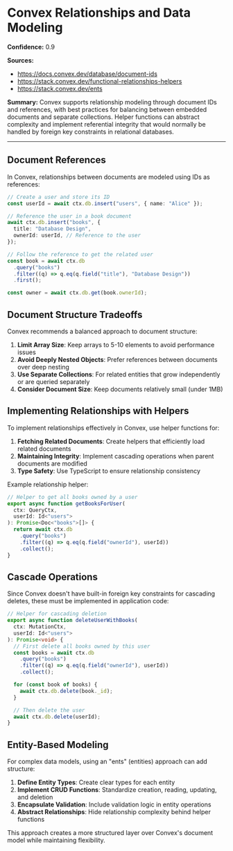 # Convex Relationships and Data Modeling

**Confidence:** 0.9

**Sources:**

- https://docs.convex.dev/database/document-ids
- https://stack.convex.dev/functional-relationships-helpers
- https://stack.convex.dev/ents

**Summary:**
Convex supports relationship modeling through document IDs and references, with best practices for balancing between embedded documents and separate collections. Helper functions can abstract complexity and implement referential integrity that would normally be handled by foreign key constraints in relational databases.

---

## Document References

In Convex, relationships between documents are modeled using IDs as references:

```typescript
// Create a user and store its ID
const userId = await ctx.db.insert("users", { name: "Alice" });

// Reference the user in a book document
await ctx.db.insert("books", {
  title: "Database Design",
  ownerId: userId, // Reference to the user
});

// Follow the reference to get the related user
const book = await ctx.db
  .query("books")
  .filter((q) => q.eq(q.field("title"), "Database Design"))
  .first();

const owner = await ctx.db.get(book.ownerId);
```

## Document Structure Tradeoffs

Convex recommends a balanced approach to document structure:

1. **Limit Array Size**: Keep arrays to 5-10 elements to avoid performance issues
2. **Avoid Deeply Nested Objects**: Prefer references between documents over deep nesting
3. **Use Separate Collections**: For related entities that grow independently or are queried separately
4. **Consider Document Size**: Keep documents relatively small (under 1MB)

## Implementing Relationships with Helpers

To implement relationships effectively in Convex, use helper functions for:

1. **Fetching Related Documents**: Create helpers that efficiently load related documents
2. **Maintaining Integrity**: Implement cascading operations when parent documents are modified
3. **Type Safety**: Use TypeScript to ensure relationship consistency

Example relationship helper:

```typescript
// Helper to get all books owned by a user
export async function getBooksForUser(
  ctx: QueryCtx,
  userId: Id<"users">
): Promise<Doc<"books">[]> {
  return await ctx.db
    .query("books")
    .filter((q) => q.eq(q.field("ownerId"), userId))
    .collect();
}
```

## Cascade Operations

Since Convex doesn't have built-in foreign key constraints for cascading deletes, these must be implemented in application code:

```typescript
// Helper for cascading deletion
export async function deleteUserWithBooks(
  ctx: MutationCtx,
  userId: Id<"users">
): Promise<void> {
  // First delete all books owned by this user
  const books = await ctx.db
    .query("books")
    .filter((q) => q.eq(q.field("ownerId"), userId))
    .collect();

  for (const book of books) {
    await ctx.db.delete(book._id);
  }

  // Then delete the user
  await ctx.db.delete(userId);
}
```

## Entity-Based Modeling

For complex data models, using an "ents" (entities) approach can add structure:

1. **Define Entity Types**: Create clear types for each entity
2. **Implement CRUD Functions**: Standardize creation, reading, updating, and deletion
3. **Encapsulate Validation**: Include validation logic in entity operations
4. **Abstract Relationships**: Hide relationship complexity behind helper functions

This approach creates a more structured layer over Convex's document model while maintaining flexibility.
